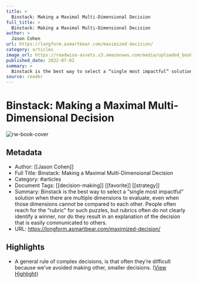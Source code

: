 ```yaml
---
title: >
  Binstack: Making a Maximal Multi-Dimensional Decision
full_title: >
  Binstack: Making a Maximal Multi-Dimensional Decision
author: >
  Jason Cohen
url: https://longform.asmartbear.com/maximized-decision/
category: articles
image_url: https://readwise-assets.s3.amazonaws.com/media/uploaded_book_covers/profile_276497/thumbnail-1200w_5VVmu29.png
published_date: 2022-07-02
summary: >
  Binstack is the best way to select a “single most impactful” solution when there are multiple dimensions to evaluate, even when those dimensions cannot be compared to each other. People often reach for the “rubric” for such puzzles, but rubrics often do not clearly identify a winner, nor do they result in an explanation of the decision that is easily communicated to others.
source: reader
---
```

# Binstack: Making a Maximal Multi-Dimensional Decision

![rw-book-cover](https://readwise-assets.s3.amazonaws.com/media/uploaded_book_covers/profile_276497/thumbnail-1200w_5VVmu29.png)

## Metadata
- Author: [[Jason Cohen]]
- Full Title: Binstack: Making a Maximal Multi-Dimensional Decision
- Category: #articles
- Document Tags: [[decision-making]] [[favorite]] [[strategy]] 
- Summary: Binstack is the best way to select a “single most impactful” solution when there are multiple dimensions to evaluate, even when those dimensions cannot be compared to each other. People often reach for the “rubric” for such puzzles, but rubrics often do not clearly identify a winner, nor do they result in an explanation of the decision that is easily communicated to others.
- URL: https://longform.asmartbear.com/maximized-decision/

## Highlights
- A general rule of complex decisions, is that often they’re difficult because we’ve avoided making other, smaller decisions. ([View Highlight](https://read.readwise.io/read/01hgfxm6ejtyj06gw3nnc6vwsz))


